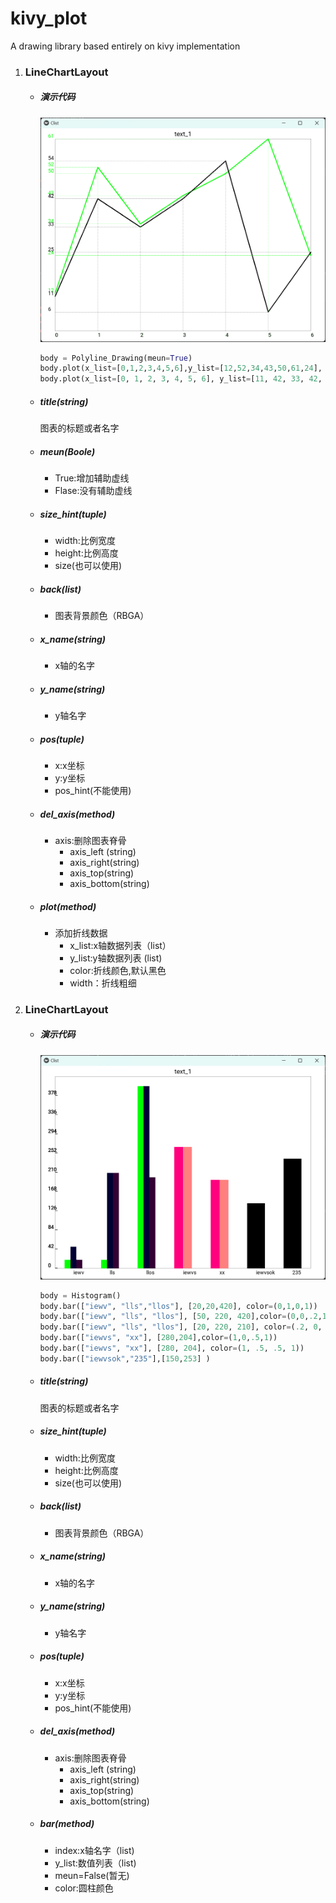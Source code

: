 # kivy_plot
A drawing library based entirely on kivy implementation

1. ### LineChartLayout

   + ##### 演示代码

     ![image-20250103162050837](img\image-20250103162050837.png)

     ```python
     body = Polyline_Drawing(meun=True)
     body.plot(x_list=[0,1,2,3,4,5,6],y_list=[12,52,34,43,50,61,24], color=(0,1,0,1))
     body.plot(x_list=[0, 1, 2, 3, 4, 5, 6], y_list=[11, 42, 33, 42, 54, 6, 25])
     ```
   
   
   + ##### title(string)
   
        图表的标题或者名字
   
   + ##### meun(Boole)
   
     + True:增加辅助虚线
     + Flase:没有辅助虚线
   
   + ##### size_hint(tuple)
   
      + width:比例宽度
      + height:比例高度
      + size(也可以使用)
   
   + ##### back(list)
   
      + 图表背景颜色（RBGA）
   
   + ##### x_name(string)
   
      + x轴的名字
   
   + ##### y_name(string)
   
      + y轴名字
   
   + ##### pos(tuple)
   
      + x:x坐标
      + y:y坐标
      + pos_hint(不能使用)
   
   + ##### del_axis(method)
   
      + axis:删除图表脊骨
        + axis_left (string)
        + axis_right(string)
        + axis_top(string)
        + axis_bottom(string)
   
   
   + ##### plot(method)
   
        + 添加折线数据
          + x_list:x轴数据列表（list）
          + y_list:y轴数据列表  (list)
          + color:折线颜色,默认黑色
          + width：折线粗细
   

2. ### LineChartLayout

   + ##### 演示代码

     ![image-20250103200330289](img\image-20250103200330289.png)

     ```python
     body = Histogram()
     body.bar(["iewv", "lls","llos"], [20,20,420], color=(0,1,0,1))
     body.bar(["iewv", "lls", "llos"], [50, 220, 420],color=(0,0,.2,1))
     body.bar(["iewv", "lls", "llos"], [20, 220, 210], color=(.2, 0, .2, 1))
     body.bar(["iewvs", "xx"], [280,204],color=(1,0,.5,1))
     body.bar(["iewvs", "xx"], [280, 204], color=(1, .5, .5, 1))
     body.bar(["iewvsok","235"],[150,253] )
     ```

     

   + ##### title(string)

     图表的标题或者名字

   + ##### size_hint(tuple)

     + width:比例宽度
     + height:比例高度
     + size(也可以使用)

   + ##### back(list)

     + 图表背景颜色（RBGA）

   + ##### x_name(string)

     + x轴的名字

   + ##### y_name(string)

     + y轴名字

   + ##### pos(tuple)

     + x:x坐标
     + y:y坐标
     + pos_hint(不能使用)

   + ##### del_axis(method)

     + axis:删除图表脊骨
       + axis_left (string)
       + axis_right(string)
       + axis_top(string)
       + axis_bottom(string)

   + ##### bar(method)

     + index:x轴名字（list)
     + y_list:数值列表（list)
     + meun=False(暂无)
     + color:圆柱颜色
